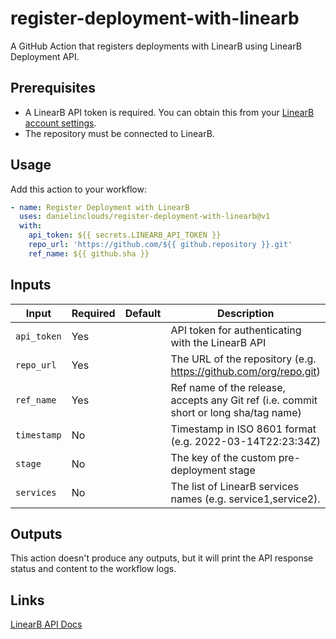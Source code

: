 # register-deployment-with-linearb

A GitHub Action that registers deployments with LinearB using LinearB Deployment API.

## Prerequisites

- A LinearB API token is required. You can obtain this from your [LinearB account settings](https://linearb.helpdocs.io/article/79fmogrxw3-how-to-generate-release-api-tokens).
- The repository must be connected to LinearB.

## Usage

Add this action to your workflow:

```yaml
- name: Register Deployment with LinearB
  uses: danielinclouds/register-deployment-with-linearb@v1
  with:
    api_token: ${{ secrets.LINEARB_API_TOKEN }}
    repo_url: 'https://github.com/${{ github.repository }}.git'
    ref_name: ${{ github.sha }}
```

## Inputs
| Input       | Required | Default | Description                                                                |
|-------------|----------|---------|----------------------------------------------------------------------------|
| `api_token` | Yes      |         | API token for authenticating with the LinearB API                          | 
| `repo_url`  | Yes      |         | The URL of the repository (e.g. https://github.com/org/repo.git)           |
| `ref_name`  | Yes      |         | Ref name of the release, accepts any Git ref (i.e. commit short or long sha/tag name) |
| `timestamp` | No       |         | Timestamp in ISO 8601 format (e.g. 2022-03-14T22:23:34Z)                   |
| `stage`     | No       |         | The key of the custom pre-deployment stage                                 |
| `services`  | No       |         | The list of LinearB services names (e.g. service1,service2).               |

## Outputs 
This action doesn't produce any outputs, but it will print the API response status and content to the workflow logs.  

## Links

[LinearB API Docs](https://docs.linearb.io/api-deployments/)
